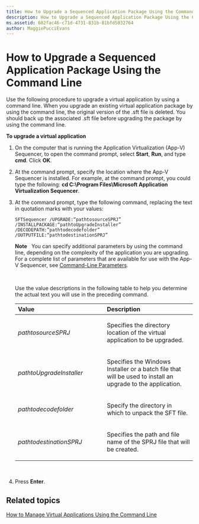 ```yaml
---
title: How to Upgrade a Sequenced Application Package Using the Command Line
description: How to Upgrade a Sequenced Application Package Using the Command Line
ms.assetid: 682fac46-c71d-4731-831b-81bfd5032764
author: MaggiePucciEvans
---
```


# How to Upgrade a Sequenced Application Package Using the Command Line


Use the following procedure to upgrade a virtual application by using a command line. When you upgrade an existing virtual application package by using the command line, the original version of the .sft file is deleted. You should back up the associated .sft file before upgrading the package by using the command line.

**To upgrade a virtual application**

1.  On the computer that is running the Application Virtualization (App-V) Sequencer, to open the command prompt, select **Start**, **Run**, and type **cmd**. Click **OK**.

2.  At the command prompt, specify the location where the App-V Sequencer is installed. For example, at the command prompt, you could type the following: **cd C:\\Program Files\\Microsoft Application Virtualization Sequencer**.

3.  At the command prompt, type the following command, replacing the text in quotation marks with your values:

    `SFTSequencer /UPGRADE:“pathtosourceSPRJ” /INSTALLPACKAGE:“pathtoUpgradeInstaller” /DECODEPATH:”pathtodecodefolder” /OUTPUTFILE:“pathtodestinationSPRJ”`

    **Note**  
    You can specify additional parameters by using the command line, depending on the complexity of the application you are upgrading. For a complete list of parameters that are available for use with the App-V Sequencer, see [Command-Line Parameters](command-line-parameters.md).

     

    Use the value descriptions in the following table to help you determine the actual text you will use in the preceding command.

    <table>
    <colgroup>
    <col width="50%" />
    <col width="50%" />
    </colgroup>
    <thead>
    <tr class="header">
    <th align="left">Value</th>
    <th align="left">Description</th>
    </tr>
    </thead>
    <tbody>
    <tr class="odd">
    <td align="left"><p><em>pathtosourceSPRJ</em></p></td>
    <td align="left"><p>Specifies the directory location of the virtual application to be upgraded.</p></td>
    </tr>
    <tr class="even">
    <td align="left"><p><em>pathtoUpgradeInstaller</em></p></td>
    <td align="left"><p>Specifies the Windows Installer or a batch file that will be used to install an upgrade to the application.</p></td>
    </tr>
    <tr class="odd">
    <td align="left"><p><em>pathtodecodefolder</em></p></td>
    <td align="left"><p>Specify the directory in which to unpack the SFT file.</p></td>
    </tr>
    <tr class="even">
    <td align="left"><p><em>pathtodestinationSPRJ</em></p></td>
    <td align="left"><p>Specifies the path and file name of the SPRJ file that will be created.</p></td>
    </tr>
    </tbody>
    </table>

     

4.  Press **Enter**.

## Related topics


[How to Manage Virtual Applications Using the Command Line](how-to-manage-virtual-applications-using-the-command-line.md)

 

 





